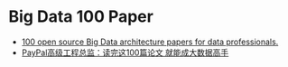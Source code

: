 # Big Data 100 Paper
- [100 open source Big Data architecture papers for data professionals.](https://www.linkedin.com/pulse/how-old-school-management-kills-work-culture-chad-perry)
- [PayPal高级工程总监：读完这100篇论文 就能成大数据高手](http://www.csdn.net/article/2015-07-07/2825148/1)
